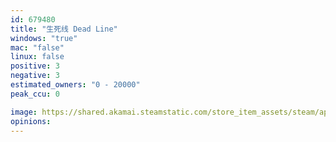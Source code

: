 ```yaml
---
id: 679480
title: "生死线 Dead Line"
windows: "true"
mac: "false"
linux: false
positive: 3
negative: 3
estimated_owners: "0 - 20000"
peak_ccu: 0

image: https://shared.akamai.steamstatic.com/store_item_assets/steam/apps/679480/header.jpg?t=1504765758
opinions:
---
```

